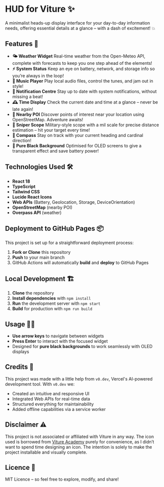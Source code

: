 # HUD for Viture ✨

A minimalist heads-up display interface for your day-to-day information needs, offering essential details at a glance – with a dash of excitement! 💥

## Features 🚀

- **🌤️ Weather Widget**
  Real-time weather from the Open-Meteo API, complete with forecasts to keep you one step ahead of the elements!
- **⚡ System Status**
  Keep an eye on battery, network, and storage info so you’re always in the loop!
- **🎵 Music Player**
  Play local audio files, control the tunes, and jam out in style!
- **🔔 Notification Centre**
  Stay up to date with system notifications, without missing a beat!
- **🕰️ Time Display**
  Check the current date and time at a glance – never be late again!
- **📍 Nearby POI**
  Discover points of interest near your location using OpenStreetMap. Adventure awaits!
- **🎯 Sniper Scope**
  Military-style scope with a mil scale for precise distance estimation – hit your target every time!
- **🧭 Compass**
  Stay on track with your current heading and cardinal direction!
- **🖤 Pure Black Background**
  Optimised for OLED screens to give a transparent effect and save battery power!

## Technologies Used 🛠️

- **React 18**
- **TypeScript**
- **Tailwind CSS**
- **Lucide React Icons**
- **Web APIs** (Battery, Geolocation, Storage, DeviceOrientation)
- **OpenStreetMap** (nearby POI)
- **Overpass API** (weather)

## Deployment to GitHub Pages 📦

This project is set up for a straightforward deployment process:

1. **Fork or Clone** this repository
2. **Push** to your main branch
3. GitHub Actions will automatically **build** and **deploy** to GitHub Pages

## Local Development 🏗️

1. **Clone** the repository
2. **Install dependencies** with `npm install`
3. **Run** the development server with `npm start`
4. **Build** for production with `npm run build`

## Usage 🏃‍♀️

- **Use arrow keys** to navigate between widgets
- **Press Enter** to interact with the focused widget
- Designed for **pure black backgrounds** to work seamlessly with OLED displays

## Credits 💖

This project was made with a little help from `v0.dev`, Vercel's AI-powered development tool. With `v0.dev` we:

- Created an intuitive and responsive UI
- Integrated Web APIs for real-time data
- Structured everything for maintainability
- Added offline capabilities via a service worker

## Disclaimer ⚠️

This project is not associated or affiliated with Viture in any way.
The icon used is borrowed from [Viture Academy](https://academy.viture.jp/favicon.png) purely for convenience, as I didn’t want to spend time designing an icon.
The intention is solely to make the project installable and visually complete.

## Licence 📜

MIT Licence – so feel free to explore, modify, and share!
